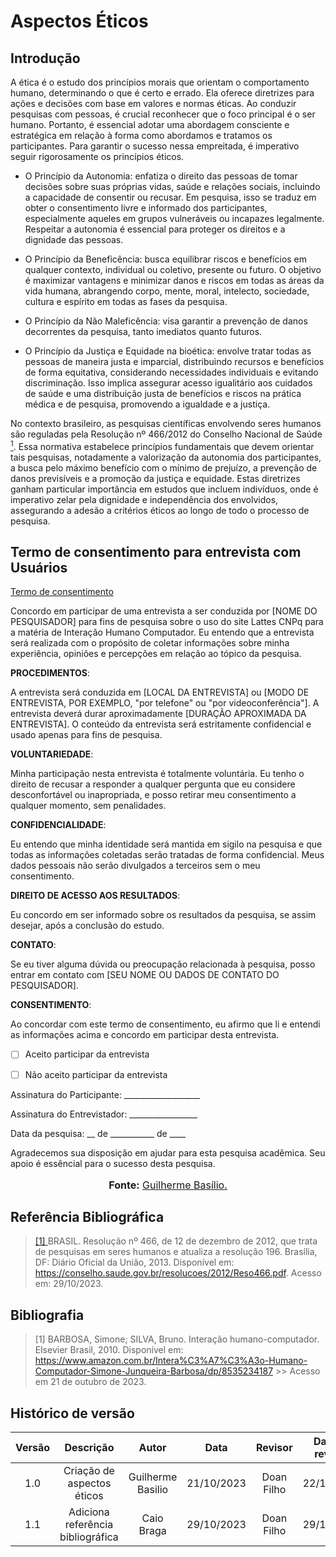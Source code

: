 # **Aspectos Éticos**

## **Introdução**

A ética é o estudo dos princípios morais que orientam o comportamento humano, determinando o que é certo e errado. Ela oferece diretrizes para ações e decisões com base em valores e normas éticas. Ao conduzir pesquisas com pessoas, é crucial reconhecer que o foco principal é o ser humano. Portanto, é essencial adotar uma abordagem consciente e estratégica em relação à forma como abordamos e tratamos os participantes. Para garantir o sucesso nessa empreitada, é imperativo seguir rigorosamente os princípios éticos.

- O Princípio da Autonomia: enfatiza o direito das pessoas de tomar decisões sobre suas próprias vidas, saúde e relações sociais, incluindo a capacidade de consentir ou recusar. Em pesquisa, isso se traduz em obter o consentimento livre e informado dos participantes, especialmente aqueles em grupos vulneráveis ou incapazes legalmente. Respeitar a autonomia é essencial para proteger os direitos e a dignidade das pessoas.

- O Princípio da Beneficência: busca equilibrar riscos e benefícios em qualquer contexto, individual ou coletivo, presente ou futuro. O objetivo é maximizar vantagens e minimizar danos e riscos em todas as áreas da vida humana, abrangendo corpo, mente, moral, intelecto, sociedade, cultura e espírito em todas as fases da pesquisa.

- O Princípio da Não Maleficência: visa garantir a prevenção de danos decorrentes da pesquisa, tanto imediatos quanto futuros.

- O Princípio da Justiça e Equidade na bioética: envolve tratar todas as pessoas de maneira justa e imparcial, distribuindo recursos e benefícios de forma equitativa, considerando necessidades individuais e evitando discriminação. Isso implica assegurar acesso igualitário aos cuidados de saúde e uma distribuição justa de benefícios e riscos na prática médica e de pesquisa, promovendo a igualdade e a justiça.

No contexto brasileiro, as pesquisas científicas envolvendo seres humanos são reguladas pela Resolução nº 466/2012 do Conselho Nacional de Saúde <a id="anchor_1" href="#REF1"><sup>1</sup></a>. Essa normativa estabelece princípios fundamentais que devem orientar tais pesquisas, notadamente a valorização da autonomia dos participantes, a busca pelo máximo benefício com o mínimo de prejuízo, a prevenção de danos previsíveis e a promoção da justiça e equidade. Estas diretrizes ganham particular importância em estudos que incluem indivíduos, onde é imperativo zelar pela dignidade e independência dos envolvidos, assegurando a adesão a critérios éticos ao longo de todo o processo de pesquisa.

## **Termo de consentimento para entrevista com Usuários**

[Termo de consentimento](https://unbbr-my.sharepoint.com/:w:/g/personal/211061645_aluno_unb_br/EUZaSOp-u5VBs1zdaqRbHbgBzHhy-r2WnmNvWRohQTtfBg?e=gRm35H)

Concordo em participar de uma entrevista a ser conduzida por [NOME DO PESQUISADOR] para fins de pesquisa sobre o uso do site Lattes CNPq para a matéria de Interação Humano Computador. Eu entendo que a entrevista será realizada com o propósito de coletar informações sobre minha experiência, opiniões e percepções em relação ao tópico da pesquisa. 

**PROCEDIMENTOS**:

A entrevista será conduzida em [LOCAL DA ENTREVISTA] ou [MODO DE ENTREVISTA, POR EXEMPLO, "por telefone" ou "por videoconferência"]. A entrevista deverá durar aproximadamente [DURAÇÃO APROXIMADA DA ENTREVISTA]. O conteúdo da entrevista será estritamente confidencial e usado apenas para fins de pesquisa.

**VOLUNTARIEDADE**:

Minha participação nesta entrevista é totalmente voluntária. Eu tenho o direito de recusar a responder a qualquer pergunta que eu considere desconfortável ou inapropriada, e posso retirar meu consentimento a qualquer momento, sem penalidades.

**CONFIDENCIALIDADE**:

Eu entendo que minha identidade será mantida em sigilo na pesquisa e que todas as informações coletadas serão tratadas de forma confidencial. Meus dados pessoais não serão divulgados a terceiros sem o meu consentimento.

**DIREITO DE ACESSO AOS RESULTADOS**:

Eu concordo em ser informado sobre os resultados da pesquisa, se assim desejar, após a conclusão do estudo.

**CONTATO**:

Se eu tiver alguma dúvida ou preocupação relacionada à pesquisa, posso entrar em contato com [SEU NOME OU DADOS DE CONTATO DO PESQUISADOR].

**CONSENTIMENTO**:

Ao concordar com este termo de consentimento, eu afirmo que li e entendi as informações acima e concordo em participar desta entrevista.

- [ ] Aceito participar da entrevista

- [ ] Não aceito participar da entrevista

Assinatura do Participante: ___________________

Assinatura do Entrevistador: _________________

Data da pesquisa: __ de ___________ de ____

Agradecemos sua disposição em ajudar para esta pesquisa acadêmica. Seu apoio é essêncial para o sucesso desta pesquisa.

<div align="center">
<font size="3"><p style="text-align: center"><b>Fonte:</b> <a href="https://github.com/GuilhermeBES">Guilherme Basílio.</a></b></p></font>

</div>

## **Referência Bibliográfica**

> <a id="REF1" href="#anchor_1">[1] </a>BRASIL. Resolução nº 466, de 12 de dezembro de 2012, que trata de pesquisas em seres humanos e atualiza a resolução 196. Brasília, DF: Diário Oficial da União, 2013. Disponível em: <https://conselho.saude.gov.br/resolucoes/2012/Reso466.pdf>. Acesso em: 29/10/2023. 

## **Bibliografia**

> [1] BARBOSA, Simone; SILVA, Bruno. Interação humano-computador. Elsevier Brasil, 2010. Disponível em:  https://www.amazon.com.br/Intera%C3%A7%C3%A3o-Humano-Computador-Simone-Junqueira-Barbosa/dp/8535234187 >> Acesso em 21 de outubro de 2023.

## **Histórico de versão**

| Versão |          Descrição              |     Autor      |      Data      |   Revisor     |    Data de revisão    |  
|:------:|:-------------------------------:|:--------------:|:--------------:|:-------------:|:---------------------:|
| 1.0    | Criação de aspectos éticos  | Guilherme Basilio  | 21/10/2023 | Doan Filho  | 22/10/2023 |
| 1.1    | Adiciona referência bibliográfica  | Caio Braga  | 29/10/2023 | Doan Filho  | 29/10/2023 |

